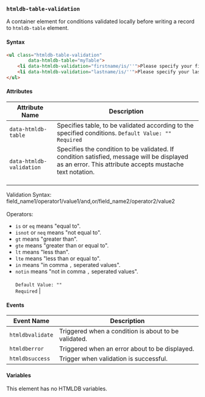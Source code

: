 ### `htmldb-table-validation`

A container element for conditions validated locally before writing a record to `htmldb-table` element.

#### Syntax

```html
<ul class="htmldb-table-validation"
        data-htmldb-table="myTable">
    <li data-htmldb-validation="firstname/is/''">Please specify your first name.</li>
    <li data-htmldb-validation="lastname/is/''">Please specify your last name.</li>
</ul>
```

#### Attributes

| Attribute Name             | Description                               |
| -------------------------- | ----------------------------------------- |
| `data-htmldb-table` | Specifies table, to be validated according to the specified conditions. `Default Value: ""`<br>`Required` |
| `data-htmldb-validation` | Specifies the condition to be validated. If condition satisfied, message will be displayed as an error. This attribute accepts mustache text notation.<br><br>
Validation Syntax: field_name1/operator1/value1/and,or/field_name2/operator2/value2<br><br>
Operators:<br>
- `is` or `eq` means "equal to".
- `isnot` or `neq` means "not equal to".
- `gt` means "greater than".
- `gte` means "greater than or equal to".
- `lt` means "less than".
- `lte` means "less than or equal to".
- `in` means "in comma `,` seperated values".
- `notin` means "not in comma `,` seperated values".
<br><br>`Default Value: ""`<br>`Required` |

#### Events

| Event Name | Description  |
| ---- | ---- |
| `htmldbvalidate` | Triggered when a condition is about to be validated. |
| `htmldberror` | Triggered when an error about to be displayed. |
| `htmldbsuccess` | Trigger when validation is successful. |

#### Variables

This element has no HTMLDB variables.